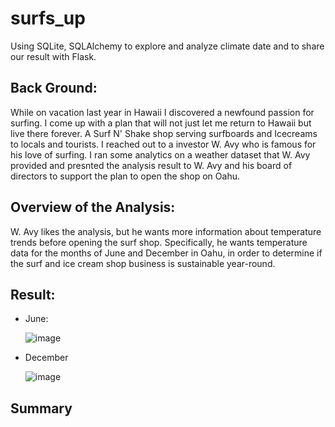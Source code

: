 # surfs_up
Using SQLite, SQLAlchemy to explore and analyze climate date and to share our result with Flask.

## Back Ground:
While on vacation last year in Hawaii I discovered a newfound passion for surfing. I come up with a plan that will not just let me return to Hawaii but live there forever. A Surf N' Shake shop serving surfboards and Icecreams to locals and tourists. I reached out to a investor W. Avy who is famous for his love of surfing. I ran some analytics on a weather dataset that W. Avy provided and presnted the analysis result to W. Avy and his board of directors to support the plan to open the shop on Oahu.

## Overview of the Analysis:
W. Avy likes the analysis, but he wants more information about temperature trends before opening the surf shop. Specifically, he wants temperature data for the months of June and December in Oahu, in order to determine if the surf and ice cream shop business is sustainable year-round.

## Result:
  - June:
    
    ![image](https://user-images.githubusercontent.com/108709071/187818419-5959205f-9f0e-4d6a-88e9-95ea5b76e4fc.png)
    
  - December

    ![image](https://user-images.githubusercontent.com/108709071/187818646-fbbc2f7d-05ac-466b-8fea-b5c81b9439b2.png)

## Summary
